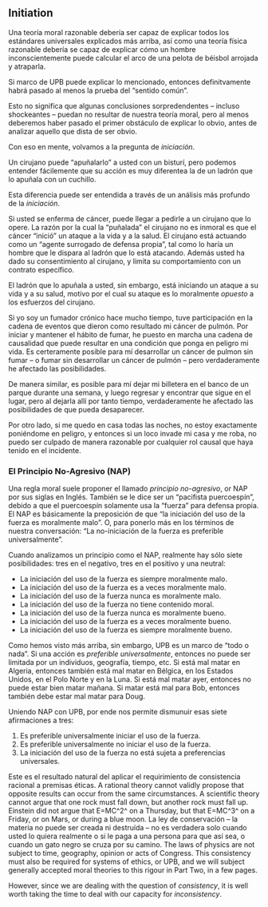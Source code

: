 ## Initiation

Una teoría moral razonable debería ser capaz de explicar todos los estándares universales explicados más arriba, así como una teoría física razonable debería se capaz de explicar cómo un hombre inconscientemente puede calcular el arco de una pelota de béisbol arrojada y atraparla.

Si marco de UPB puede explicar lo mencionado, entonces definitvamente habrá pasado al menos la prueba del “sentido común”.

Esto no significa que algunas conclusiones sorpredendentes – incluso shockeantes – puedan no resultar de nuestra teoría moral, pero al menos deberemos haber pasado el primer obstáculo de explicar lo obvio, antes de analizar aquello que dista de ser obvio.

Con eso en mente, volvamos a la pregunta de *iniciación*.

Un cirujano puede “apuñalarlo” a usted con un bisturí, pero podemos entender fácilemente que su acción es muy diferentea la de un ladrón que lo apuñala con un cuchillo.

Esta diferencia puede ser entendida a través de un análisis más profundo de la *iniciación*.

Si usted se enferma de cáncer, puede llegar a pedirle a un cirujano que lo opere. La razón por la cual la “puñalada” el cirujano no es inmoral es que el cáncer “inició” un ataque a la vida y a la salud. El cirujano está actuando como un “agente surrogado de defensa propia”, tal como lo haría un hombre que le dispara al ladrón que lo está atacando. Además usted ha dado su consentimiento al cirujano, y limita su comportamiento con un contrato específico.

El ladrón que lo apuñala a usted, sin embargo, está iniciando un ataque a su vida y a su salud, motivo por el cual su ataque es lo moralmente *opuesto* a los esfuerzos del cirujano.

Si yo soy un fumador crónico hace mucho tiempo, tuve participación en la cadena de eventos que dieron como resultado mi cáncer de pulmón. Por iniciar y mantener el hábito de fumar, he puesto en marcha una cadena de causalidad que puede resultar en una condición que ponga en peligro mi vida. Es certeramente posible para mí desarrollar un cáncer de pulmon sin fumar – o fumar sin desarrollar un cáncer de pulmón – pero verdaderamente he afectado las posibilidades.

De manera similar, es posible para mí dejar mi billetera en el banco de un parque durante una semana, y luego regresar y encontrar que sigue en el lugar, pero al dejarla allí por tanto tiempo, verdaderamente he afectado las posibilidades de que pueda desaparecer.

Por otro lado, si me quedo en casa todas las noches, no estoy exactamente poniéndome en peligro, y entonces si un loco invade mi casa y me roba, no puedo ser culpado de manera razonable por cualquier rol causal que haya tenido en el incidente.

### El Principio No-Agresivo (NAP)

Una regla moral suele proponer el llamado *principio no-agresivo*, or NAP por sus siglas en Inglés. También se le dice ser un “pacifista puercoespín”, debido a que el puercoespín solamente usa la “fuerza” para defensa propia. El NAP es básicamente la preposición de que “la iniciación del uso de la fuerza es moralmente malo”. O, para ponerlo más en los términos de nuestra conversación: “La no-iniciación de la fuerza es preferible universalmente”.

Cuando analizamos un principio como el NAP, realmente hay sólo siete posibilidades: tres en el negativo, tres en el positivo y una neutral:

- La iniciación del uso de la fuerza es siempre moralmente malo.
- La iniciación del uso de la fuerza es a veces moralmente malo.
- La iniciación del uso de la fuerza nunca es moralmente malo.
- La iniciación del uso de la fuerza no tiene contenido moral.
- La iniciación del uso de la fuerza nunca es moralmente bueno.
- La iniciación del uso de la fuerza es a veces moralmente bueno.
- La iniciación del uso de la fuerza es siempre moralmente bueno.

Como hemos visto más arriba, sin embargo, UPB es un marco de “todo o nada”. Si una acción es *preferible universalmente*, entonces no puede ser limitada por un individuos, geografía, tiempo, etc. Si está mal matar en Algeria, entonces también está mal matar en Bélgica, en los Estados Unidos, en el Polo Norte y en la Luna. Si está mal matar ayer, entonces no puede estar bien matar mañana. Si matar está mal para Bob, entonces también debe estar mal matar para Doug.

Uniendo NAP con UPB, por ende nos permite dismunuir esas siete afirmaciones a tres:

1. Es preferible universalmente iniciar el uso de la fuerza.
2. Es preferible universalmente no iniciar el uso de la fuerza.
3. La iniciación del uso de la fuerza no está sujeta a preferencias universales.

Este es el resultado natural del aplicar el requirimiento de consistencia racional a premisas éticas. A rational theory cannot validly propose that opposite results can occur from the same circumstances. A scientific theory cannot argue that one rock must fall down, but another rock must fall up. Einstein did not argue that E=MC^2^ on a Thursday, but that E=MC^3^ on a Friday, or on Mars, or during a blue moon. La ley de conservación – la materia no puede ser creada ni destruída – no es verdadera solo cuando usted lo quiera realmente o si le paga a una persona para que así sea, o cuando un gato negro se cruza por su camino. The laws of physics are not subject to time, geography, opinion or acts of Congress. This consistency must also be required for systems of ethics, or UPB, and we will subject generally accepted moral theories to this rigour in Part Two, in a few pages.

However, since we are dealing with the question of *consistency*, it is well worth taking the time to deal with our capacity for *inconsistency*.